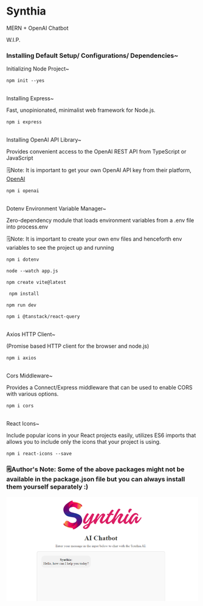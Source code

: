# Synthia
MERN + OpenAI Chatbot 

W.I.P.

### Installing Default Setup/ Configurations/ Dependencies~

Initializing Node Project~
```
npm init --yes
```
<br>
Installing Express~

Fast, unopinionated, minimalist web framework for Node.js.
<br>

```
npm i express
```
<br>
Installing OpenAI API Library~

Provides convenient access to the OpenAI REST API from TypeScript or JavaScript

🗒️Note: It is important to get your own OpenAI API key from their platform, [OpenAI](https://openai.com/api/)
<br>

```
npm i openai
```
<br>
Dotenv Environment Variable Manager~

Zero-dependency module that loads environment variables from a .env file into process.env

🗒️Note: It is important to create your own env files and henceforth env variables to see the project up and running

```
npm i dotenv
```
```
node --watch app.js
```
```
npm create vite@latest
```
```
 npm install
```
```
npm run dev
```
```
npm i @tanstack/react-query
```
<br>
Axios HTTP Client~

(Promise based HTTP client for the browser and node.js)

```
npm i axios
```
<br>
Cors Middleware~

Provides a Connect/Express middleware that can be used to enable CORS with various options.

```
npm i cors
```
<br>
React Icons~

Include popular icons in your React projects easily, utilizes ES6 imports that allows you to include only the icons that your project is using.

```
npm i react-icons --save
```

### 🗒️Author's Note: Some of the above packages might not be available in the package.json file but you can always install them yourself separately :)

<img src="https://github.com/I-Ishika-012/Synthia/blob/main/synthia-demo.png">
